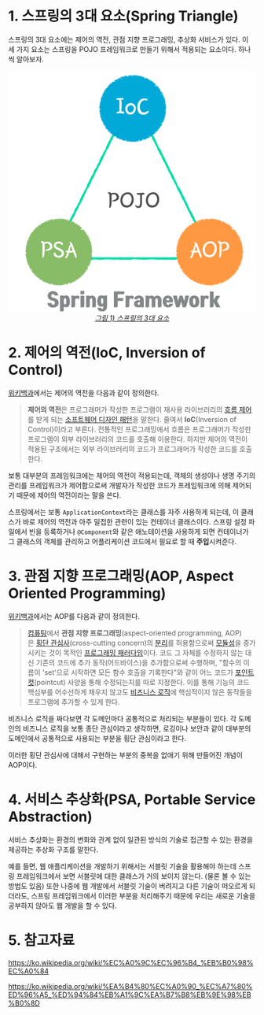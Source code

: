 # 1. 스프링의 3대 요소(Spring Triangle)

스프링의 3대 요소에는 제어의 역전, 관점 지향 프로그래밍, 추상화 서비스가 있다. 이 세 가지 요소는 스프링을 POJO 프레임워크로 만들기 위해서 적용되는 요소이다. 하나씩 알아보자.

<p align="center">
    <a href="https://asfirstalways.tistory.com/334">
        <img src="../images/Spring Triangle.png"><br>
        <em>그림 1) 스프링의 3대 요소</em>
    </a>
</p>

# 2. 제어의 역전(IoC, Inversion of Control)

[위키백과](https://ko.wikipedia.org/wiki/%EC%A0%9C%EC%96%B4_%EB%B0%98%EC%A0%84)에서는 제어의 역전을 다음과 같이 정의한다.

> **제어의 역전**은 프로그래머가 작성한 프로그램이 재사용 라이브러리의 [흐름 제어](https://ko.wikipedia.org/wiki/%ED%9D%90%EB%A6%84_%EC%A0%9C%EC%96%B4)를 받게 되는 [소프트웨어 디자인 패턴](https://ko.wikipedia.org/wiki/%EC%86%8C%ED%94%84%ED%8A%B8%EC%9B%A8%EC%96%B4_%EB%94%94%EC%9E%90%EC%9D%B8_%ED%8C%A8%ED%84%B4)을 말한다. 줄여서 **IoC**(Inversion of Control)이라고 부른다. 전통적인 프로그래밍에서 흐름은 프로그래머가 작성한 프로그램이 외부 라이브러리의 코드를 호출해 이용한다. 하지만 제어의 역전이 적용된 구조에서는 외부 라이브러리의 코드가 프로그래머가 작성한 코드를 호출한다.

보통 대부분의 프레임워크에는 제어의 역전이 적용되는데, 객체의 생성이나 생명 주기의 관리를 프레임워크가 제어함으로써 개발자가 작성한 코드가 프레임워크에 의해 제어되기 때문에 제어의 역전이라는 말을 쓴다.

스프링에서는 보통 `ApplicationContext`라는 클래스를 자주 사용하게 되는데, 이 클래스가 바로 제어의 역전과 아주 밀접한 관련이 있는 컨테이너 클래스이다. 스프링 설정 파일에서 빈을 등록하거나 `@Component`와 같은 애노테이션을 사용하게 되면 컨테이너가 그 클래스의 객체를 관리하고 어플리케이션 코드에서 필요로 할 때 **주입**시켜준다.

# 3. 관점 지향 프로그래밍(AOP, Aspect Oriented Programming)

[위키백과](https://ko.wikipedia.org/wiki/%EA%B4%80%EC%A0%90_%EC%A7%80%ED%96%A5_%ED%94%84%EB%A1%9C%EA%B7%B8%EB%9E%98%EB%B0%8D)에서는 AOP를 다음과 같이 정의한다.

> [컴퓨팅](https://ko.wikipedia.org/wiki/%EC%BB%B4%ED%93%A8%ED%8C%85)에서 **관점 지향 프로그래밍**(aspect-oriented programming, AOP)은 [횡단 관심사](https://ko.wikipedia.org/wiki/%ED%9A%A1%EB%8B%A8_%EA%B4%80%EC%8B%AC%EC%82%AC)(cross-cutting concern)의 [분리](https://ko.wikipedia.org/wiki/%EA%B4%80%EC%8B%AC%EC%82%AC%EC%9D%98_%EB%B6%84%EB%A6%AC)를 허용함으로써 [모듈성](https://ko.wikipedia.org/wiki/%EB%AA%A8%EB%93%88%EC%84%B1)을 증가시키는 것이 목적인 [프로그래밍 패러다임](https://ko.wikipedia.org/wiki/%ED%94%84%EB%A1%9C%EA%B7%B8%EB%9E%98%EB%B0%8D_%ED%8C%A8%EB%9F%AC%EB%8B%A4%EC%9E%84)이다. 코드 그 자체를 수정하지 않는 대신 기존의 코드에 추가 동작(어드바이스)을 추가함으로써 수행하며, "함수의 이름이 'set'으로 시작하면 모든 함수 호출을 기록한다"와 같이 어느 코드가 [포인트컷](https://ko.wikipedia.org/w/index.php?title=%ED%8F%AC%EC%9D%B8%ED%8A%B8%EC%BB%B7&action=edit&redlink=1)(pointcut) 사양을 통해 수정되는지를 따로 지정한다. 이를 통해 기능의 코드 핵심부를 어수선하게 채우지 않고도 [비즈니스 로직](https://ko.wikipedia.org/wiki/%EB%B9%84%EC%A6%88%EB%8B%88%EC%8A%A4_%EB%A1%9C%EC%A7%81)에 핵심적이지 않은 동작들을 프로그램에 추가할 수 있게 한다.

비즈니스 로직을 짜다보면 각 도메인마다 공통적으로 처리되는 부분들이 있다. 각 도메인의 비즈니스 로직을 보통 종단 관심이라고 생각하면, 로깅이나 보안과 같이 대부분의 도메인에서 공통적으로 사용되는 부분을 횡단 관심이라고 한다.

이러한 횡단 관심사에 대해서 구현하는 부분의 중복을 없애기 위해 만들어진 개념이 AOP이다.

# 4. 서비스 추상화(PSA, Portable Service Abstraction)

서비스 추상화는 환경의 변화와 관계 없이 일관된 방식의 기술로 접근할 수 있는 환경을 제공하는 추상화 구조를 말한다.

예를 들면, 웹 애플리케이션을 개발하기 위해서는 서블릿 기술을 활용해야 하는데 스프링 프레임워크에서 보면 서블릿에 대한 클래스가 거의 보이지 않는다. (물론 볼 수 있는 방법도 있음) 또한 나중에 웹 개발에서 서블릿 기술이 버려지고 다른 기술이 떠오르게 되더라도, 스프링 프레임워크에서 이러한 부분을 처리해주기 때문에 우리는 새로운 기술을 공부하지 않아도 웹 개발을 할 수 있다.

# 5. 참고자료

https://ko.wikipedia.org/wiki/%EC%A0%9C%EC%96%B4_%EB%B0%98%EC%A0%84

https://ko.wikipedia.org/wiki/%EA%B4%80%EC%A0%90_%EC%A7%80%ED%96%A5_%ED%94%84%EB%A1%9C%EA%B7%B8%EB%9E%98%EB%B0%8D
